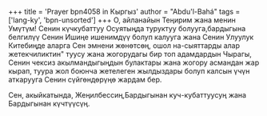 +++
title = 'Prayer bpn4058 in Кыргыз'
author = "Abdu'l-Bahá"
tags = ['lang-ky', 'bpn-unsorted']
+++
О, айланайын Теңирим жана менин Умүтүм! Сенин күчкубаттуу Осуятыңда туруктуу болууга,бардыгына белгилүү Сенин Ишиңе ишенимдүү болуп калууга жана Сенин Улуулук Китебиңде аларга Сен эмнени жөнөтсөң, ошол на-сыяттарды алар жетекчиликтин" туусу жана жогорудагы бир топ адамдардын Чырагы, Сенин чексиз акылмандыгыңдын булактары жана жогору асмандан жар кырап, туура жол боюнча жетелеген жылдыздары болуп калсын үчүн аткарууга Сенин сүйгөндөрүңө жардам бер.

Сен, акыйкатында, Жеңилбессиң,Бардыгынан куч-кубаттуусуң жана Бардыгынан күчтүүсүң.
